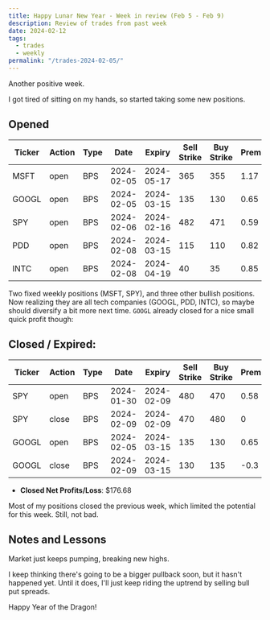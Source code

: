 ```yaml
---
title: Happy Lunar New Year - Week in review (Feb 5 - Feb 9)
description: Review of trades from past week
date: 2024-02-12
tags:
  - trades
  - weekly
permalink: "/trades-2024-02-05/"
---
```


Another positive week.

I got tired of sitting on my hands, so started taking some new positions.

## Opened

<div class="trade-table weekly full-width">

|**Ticker**|**Action**|**Type**|**Date**|**Expiry**|**Sell Strike**|**Buy Strike**|**Premium**|**Qty**|**Fee**|**Net**|
|---|---|---|---|---|---|---|---|---|---|---|
|MSFT|open|BPS|2024-02-05|2024-05-17|365|355|1.17|1|1.26|115.74|$115.74|
|GOOGL|open|BPS|2024-02-05|2024-03-15|135|130|0.65|2|3.74|126.26|$63.47|
|SPY|open|BPS|2024-02-06|2024-02-16|482|471|0.59|2|2.2|115.8|$115.80|
|PDD|open|BPS|2024-02-08|2024-03-15|115|110|0.82|2|1.39|162.61|$162.61|
|INTC|open|BPS|2024-02-08|2024-04-19|40|35|0.85|2|1.39|168.61|$168.61|

</div>

Two fixed weekly positions (MSFT, SPY), and three other bullish positions.  Now realizing they are all tech companies (GOOGL, PDD, INTC), so maybe should diversify a bit more next time.  `GOOGL` already closed for a nice small quick profit though:



## Closed / Expired:

<div class = "trade-table monthly full-width">

|**Ticker**|**Action**|**Type**|**Date**|**Expiry**|**Sell Strike**|**Buy Strike**|**Premium**|**Qty**|**Fee**|**Net**|**Profit/Loss**|
|---|---|---|---|---|---|---|---|---|---|---|---|
|SPY|open|BPS|2024-01-30|2024-02-09|480|470|0.58|2|2.79|113.21|$113.21|
|SPY|close|BPS|2024-02-09|2024-02-09|470|480|0|2|0|0|
|GOOGL|open|BPS|2024-02-05|2024-03-15|135|130|0.65|2|3.74|126.26|$63.47|
|GOOGL|close|BPS|2024-02-09|2024-03-15|130|135|-0.3|2|2.79|-62.79|
</div>

- **Closed Net Profits/Loss**: $176.68

Most of my positions closed the previous week, which limited the potential for this week.  Still, not bad.

## Notes and Lessons

Market just keeps pumping, breaking new highs.  

I keep thinking there's going to be a bigger pullback soon, but it hasn't happened yet.  Until it does, I'll just keep riding the uptrend by selling bull put spreads.

Happy Year of the Dragon!